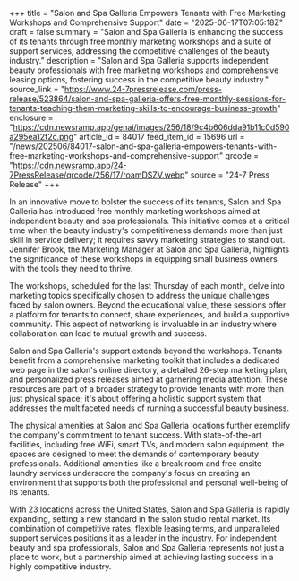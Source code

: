 +++
title = "Salon and Spa Galleria Empowers Tenants with Free Marketing Workshops and Comprehensive Support"
date = "2025-06-17T07:05:18Z"
draft = false
summary = "Salon and Spa Galleria is enhancing the success of its tenants through free monthly marketing workshops and a suite of support services, addressing the competitive challenges of the beauty industry."
description = "Salon and Spa Galleria supports independent beauty professionals with free marketing workshops and comprehensive leasing options, fostering success in the competitive beauty industry."
source_link = "https://www.24-7pressrelease.com/press-release/523864/salon-and-spa-galleria-offers-free-monthly-sessions-for-tenants-teaching-them-marketing-skills-to-encourage-business-growth"
enclosure = "https://cdn.newsramp.app/genai/images/256/18/9c4b606dda91b11c0d590a295ea12f2c.png"
article_id = 84017
feed_item_id = 15696
url = "/news/202506/84017-salon-and-spa-galleria-empowers-tenants-with-free-marketing-workshops-and-comprehensive-support"
qrcode = "https://cdn.newsramp.app/24-7PressRelease/qrcode/256/17/roamDSZV.webp"
source = "24-7 Press Release"
+++

<p>In an innovative move to bolster the success of its tenants, Salon and Spa Galleria has introduced free monthly marketing workshops aimed at independent beauty and spa professionals. This initiative comes at a critical time when the beauty industry's competitiveness demands more than just skill in service delivery; it requires savvy marketing strategies to stand out. Jennifer Brook, the Marketing Manager at Salon and Spa Galleria, highlights the significance of these workshops in equipping small business owners with the tools they need to thrive.</p><p>The workshops, scheduled for the last Thursday of each month, delve into marketing topics specifically chosen to address the unique challenges faced by salon owners. Beyond the educational value, these sessions offer a platform for tenants to connect, share experiences, and build a supportive community. This aspect of networking is invaluable in an industry where collaboration can lead to mutual growth and success.</p><p>Salon and Spa Galleria's support extends beyond the workshops. Tenants benefit from a comprehensive marketing toolkit that includes a dedicated web page in the salon's online directory, a detailed 26-step marketing plan, and personalized press releases aimed at garnering media attention. These resources are part of a broader strategy to provide tenants with more than just physical space; it's about offering a holistic support system that addresses the multifaceted needs of running a successful beauty business.</p><p>The physical amenities at Salon and Spa Galleria locations further exemplify the company's commitment to tenant success. With state-of-the-art facilities, including free WiFi, smart TVs, and modern salon equipment, the spaces are designed to meet the demands of contemporary beauty professionals. Additional amenities like a break room and free onsite laundry services underscore the company's focus on creating an environment that supports both the professional and personal well-being of its tenants.</p><p>With 23 locations across the United States, Salon and Spa Galleria is rapidly expanding, setting a new standard in the salon studio rental market. Its combination of competitive rates, flexible leasing terms, and unparalleled support services positions it as a leader in the industry. For independent beauty and spa professionals, Salon and Spa Galleria represents not just a place to work, but a partnership aimed at achieving lasting success in a highly competitive industry.</p>